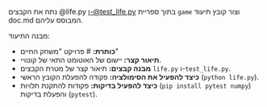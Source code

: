 נתח את הקבצים @life.py ו-@test_life.py בתוך ספריית `game` וצור קובץ תיעוד doc.md המבוסס עליהם.

מבנה התיעוד:
- **כותרת:** # פרויקט "משחק החיים"
- **תיאור קצר:** יישום של האוטומט התאי של קונוויי.
- **מבנה קבצים:** תיאור קצר של מטרת הקבצים `life.py` ו-`test_life.py`.
- **כיצד להפעיל את הסימולציה:** פקודה להפעלת הקובץ הראשי (`python life.py`).
- **כיצד להפעיל בדיקות:** פקודות להתקנת תלויות (`pip install pytest numpy`) והפעלת בדיקות (`pytest`).
